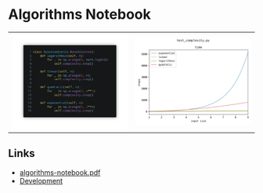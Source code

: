 # Algorithms Notebook

<p align="center">
  <table>
    <tr>
      <td>
        <a href="src/uncategorized/test_complexity.py">
          <img src="images/test_complexity.py.png" />
        </a>
      </td>
      <td>
        <img src="src/uncategorized/test_complexity.png"/>
      </td>
    </tr>
  </table>
</p>

## Links

- [algorithms-notebook.pdf](book/output/algorithms-notebook.pdf)
- [Development](docs/development.md)
